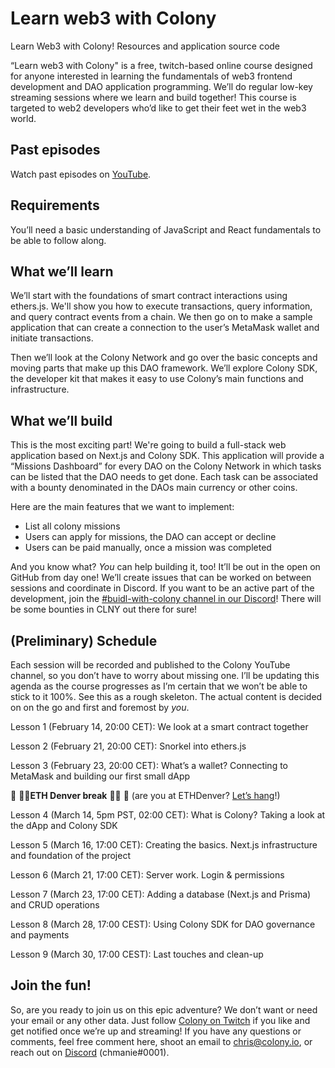 # Learn web3 with Colony

Learn Web3 with Colony! Resources and application source code

“Learn web3 with Colony" is a free, twitch-based online course designed for anyone interested in learning the fundamentals of web3 frontend development and DAO application programming. We’ll do regular low-key streaming sessions where we learn and build together! This course is targeted to web2 developers who’d like to get their feet wet in the web3 world.

## Past episodes

Watch past episodes on [YouTube](https://www.youtube.com/playlist?list=PLGruKlExlEBf9b7lnzrGggTW_2OYazjdm).

## Requirements

You’ll need a basic understanding of JavaScript and React fundamentals to be able to follow along.

## What we’ll learn

We’ll start with the foundations of smart contract interactions using ethers.js. We'll show you how to execute transactions, query information, and query contract events from a chain. We then go on to make a sample application that can create a connection to the user’s MetaMask wallet and initiate transactions.

Then we’ll look at the Colony Network and go over the basic concepts and moving parts that make up this DAO framework. We’ll explore Colony SDK, the developer kit that makes it easy to use Colony’s main functions and infrastructure.

## What we’ll build

This is the most exciting part! We're going to build a full-stack web application based on Next.js and Colony SDK. This application will provide a “Missions Dashboard” for every DAO on the Colony Network in which tasks can be listed that the DAO needs to get done. Each task can be associated with a bounty denominated in the DAOs main currency or other coins.

Here are the main features that we want to implement:

- List all colony missions
- Users can apply for missions, the DAO can accept or decline
- Users can be paid manually, once a mission was completed

And you know what? *You* can help building it, too! It’ll be out in the open on GitHub from day one! We’ll create issues that can be worked on between sessions and coordinate in Discord. If you want to be an active part of the development, join the [#buidl-with-colony channel in our Discord](https://discord.gg/5wKkCHDY)! There will be some bounties in CLNY out there for sure!

## (Preliminary) Schedule

Each session will be recorded and published to the Colony YouTube channel, so you don’t have to worry about missing one. I’ll be updating this agenda as the course progresses as I’m certain that we won’t be able to stick to it 100%. See this as a rough skeleton. The actual content is decided on on the go and first and foremost by *you*.

Lesson 1 (February 14, 20:00 CET): We look at a smart contract together

Lesson 2 (February 21, 20:00 CET): Snorkel into ethers.js

Lesson 3 (February 23, 20:00 CET): What’s a wallet? Connecting to MetaMask and building our first small dApp

🦄 🍴🥄**ETH Denver break** 🥄🍴 🦄 (are you at ETHDenver? [Let’s hang](https://cal.com/chris-colony/ethdenver)!)

Lesson 4 (March 14, 5pm PST, 02:00 CET): What is Colony? Taking a look at the dApp and Colony SDK

Lesson 5 (March 16, 17:00 CET): Creating the basics. Next.js infrastructure and foundation of the project 

Lesson 6 (March 21, 17:00 CET): Server work. Login & permissions

Lesson 7 (March 23, 17:00 CET): Adding a database (Next.js and Prisma) and CRUD operations

Lesson 8 (March 28, 17:00 CEST): Using Colony SDK for DAO governance and payments

Lesson 9 (March 30, 17:00 CEST): Last touches and clean-up

## Join the fun!

So, are you ready to join us on this epic adventure? We don’t want or need your email or any other data. Just follow [Colony on Twitch](https://twitch.tv/JoinColony) if you like and get notified once we’re up and streaming! If you have any questions or comments, feel free comment here, shoot an email to [chris@colony.io](https://www.notion.so/Learn-web3-with-Colony-61c3049de88941c4a28e096fbddd4a82), or reach out on [Discord](https://discord.gg/5wKkCHDY) (chmanie#0001).
